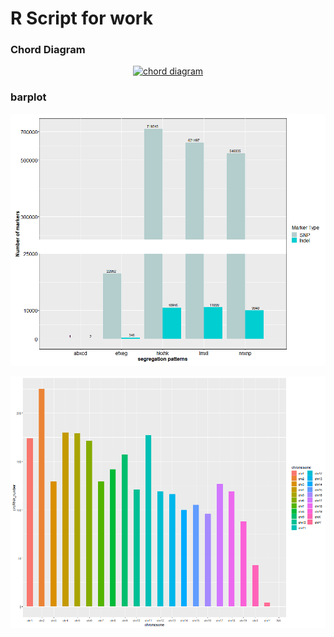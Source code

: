 # R Script for work

### Chord Diagram

<div align="center"><a href=""><img src="chord/Fig/chrod.png" width="60%" alt="chord diagram"></a></div>

### barplot

![breaks plot](Fig/breaks.png)

![breaks plot](circRNA/D_6w_VD.chr.distribution.png)
